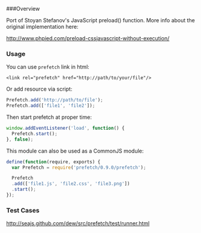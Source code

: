 ###Overview

Port of Stoyan Stefanov's JavaScript preload() function. More info about
the original implementation here:

http://www.phpied.com/preload-cssjavascript-without-execution/


### Usage

You can use `prefetch` link in html:

````
<link rel="prefetch" href="http://path/to/your/file"/>
````

Or add resource via script:

````javascript
Prefetch.add('http://path/to/file');
Prefetch.add(['file1', 'file2']);
````

Then start prefetch at proper time:

````javascript
window.addEventListener('load', function() {
  Prefetch.start();
}, false);
````

This module can also be used as a CommonJS module:

````javascript
define(function(require, exports) {
  var Prefetch = require('prefetch/0.9.0/prefetch');

  Prefetch
  .add(['file1.js', 'file2.css', 'file3.png'])
  .start();
});
````


### Test Cases

http://seajs.github.com/dew/src/prefetch/test/runner.html